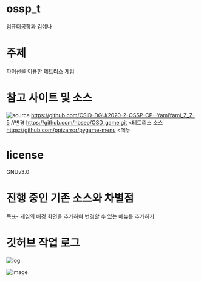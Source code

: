 # ossp_t
컴퓨터공학과 김예나
# 주제
파이선을 이용한 테트리스 게임

# 참고 사이트 및 소스
![source](https://user-images.githubusercontent.com/121841830/211716086-6bd65858-2b45-48c8-b6aa-e8f332a7a33e.png)
https://github.com/CSID-DGU/2020-2-OSSP-CP--YamiYami_Z_Z-5
//변경
https://github.com/hbseo/OSD_game.git <테트리스 소스
https://github.com/ppizarror/pygame-menu <메뉴 

# license
GNUv3.0

# 진행 중인 기존 소스와 차별점

목표- 게임의 배경 화면을 추가하여 변경할 수 있는 메뉴를 추가하기
 
# 깃허브 작업 로그
![log](https://user-images.githubusercontent.com/121841830/211715334-1e7c4855-f533-4dd7-8629-3284f30913f3.png)

![image](https://user-images.githubusercontent.com/121841830/211617488-ae885f4f-f9e2-41ca-8b8c-0d009ca873e9.png)
